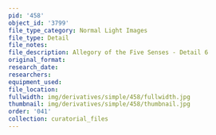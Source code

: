 ```yaml
---
pid: '458'
object_id: '3799'
file_type_category: Normal Light Images
file_type: Detail
file_notes:
file_description: Allegory of the Five Senses - Detail 6
original_format:
research_date:
researchers:
equipment_used:
file_location:
fullwidth: img/derivatives/simple/458/fullwidth.jpg
thumbnail: img/derivatives/simple/458/thumbnail.jpg
order: '041'
collection: curatorial_files
---
```

